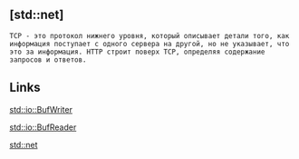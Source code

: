 

## [std::net] 

 ```
 TCP - это протокол нижнего уровня, который описывает детали того, как информация поступает с одного сервера на другой, но не указывает, что это за информация. HTTP строит поверх TCP, определяя содержание запросов и ответов.
 ```
 
 ## Links
 
 [std::io::BufWriter](https://doc.rust-lang.org/std/io/struct.BufWriter.html)

 [std::io::BufReader](https://doc.rust-lang.org/std/io/struct.BufReader.html)



 [std::net](https://doc.rust-lang.org/std/net/index.html) 


